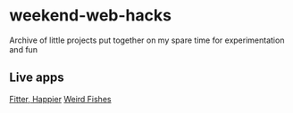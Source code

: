 # weekend-web-hacks
Archive of little projects put together on my spare time for experimentation and fun

## Live apps
[Fitter, Happier](https://gsiou.github.io/weekend-web-hacks/fitter-happier)
[Weird Fishes](https://gsiou.github.io/weekend-web-hacks/weird-fishes)
